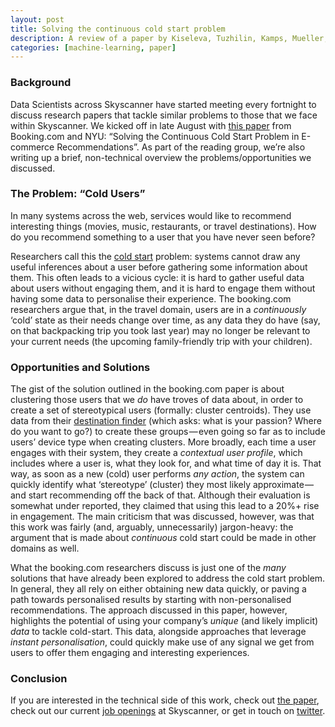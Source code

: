 ```yaml
---
layout: post
title: Solving the continuous cold start problem
description: A review of a paper by Kiseleva, Tuzhilin, Kamps, Mueller, Bernardi, Davis, Kovacek, Einarsen, Hiemstra.
categories: [machine-learning, paper]
---
```


### Background
Data Scientists across Skyscanner have started meeting every fortnight to discuss research papers that tackle similar problems to those that we face within Skyscanner. We kicked off in late August with [this paper](https://arxiv.org/abs/1607.07904) from Booking.com and NYU: “Solving the Continuous Cold Start Problem in E-commerce Recommendations”. As part of the reading group, we’re also writing up a brief, non-technical overview the problems/opportunities we discussed.

### The Problem: “Cold Users”
In many systems across the web, services would like to recommend interesting things (movies, music, restaurants, or travel destinations). How do you recommend something to a user that you have never seen before?

Researchers call this the [cold start](https://en.wikipedia.org/wiki/Cold_start) problem: systems cannot draw any useful inferences about a user before gathering some information about them. This often leads to a vicious cycle: it is hard to gather useful data about users without engaging them, and it is hard to engage them without having some data to personalise their experience. The booking.com researchers argue that, in the travel domain, users are in a _continuously_ ‘cold’ state as their needs change over time, as any data they do have (say, on that backpacking trip you took last year) may no longer be relevant to your current needs (the upcoming family-friendly trip with your children).

### Opportunities and Solutions
The gist of the solution outlined in the booking.com paper is about clustering those users that we _do_ have troves of data about, in order to create a set of stereotypical users (formally: cluster centroids). They use data from their [destination finder](http://www.booking.com/destinationfinder.en-gb.html) (which asks: what is your passion? Where do you want to go?) to create these groups — even going so far as to include users’ device type when creating clusters. More broadly, each time a user engages with their system, they create a _contextual user profile_, which includes where a user is, what they look for, and what time of day it is. That way, as soon as a new (cold) user performs _any action_, the system can quickly identify what ‘stereotype’ (cluster) they most likely approximate — and start recommending off the back of that. Although their evaluation is somewhat under reported, they claimed that using this lead to a 20%+ rise in engagement. The main criticism that was discussed, however, was that this work was fairly (and, arguably, unnecessarily) jargon-heavy: the argument that is made about _continuous_ cold start could be made in other domains as well.

What the booking.com researchers discuss is just one of the _many_ solutions that have already been explored to address the cold start problem. In general, they all rely on either obtaining new data quickly, or paving a path towards personalised results by starting with non-personalised recommendations. The approach discussed in this paper, however, highlights the potential of using your company’s _unique_ (and likely implicit) _data_ to tackle cold-start. This data, alongside approaches that leverage _instant personalisation_, could quickly make use of any signal we get from users to offer them engaging and interesting experiences.

### Conclusion
If you are interested in the technical side of this work, check out [the paper](https://arxiv.org/abs/1607.07904), check out our current [job openings](http://www.skyscanner.net/jobs) at Skyscanner, or get in touch on [twitter](https://twitter.com/neal_lathia).
